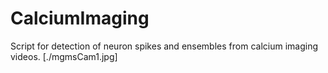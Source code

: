 # CalciumImaging
Script for detection of neuron spikes and ensembles from  calcium imaging videos.
[./mgmsCam1.jpg]
